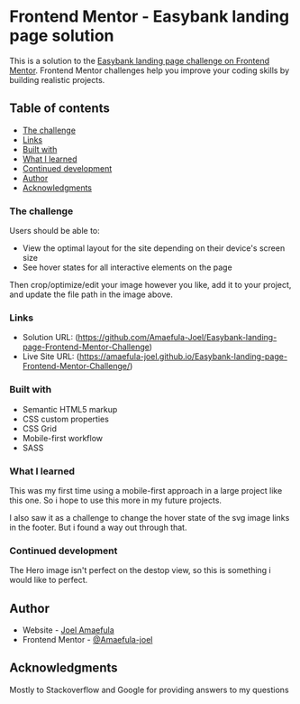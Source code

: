 # Frontend Mentor - Easybank landing page solution

This is a solution to the [Easybank landing page challenge on Frontend Mentor](https://www.frontendmentor.io/challenges/easybank-landing-page-WaUhkoDN). Frontend Mentor challenges help you improve your coding skills by building realistic projects.

## Table of contents

- [The challenge](#the-challenge)
- [Links](#links)
- [Built with](#built-with)
- [What I learned](#what-i-learned)
- [Continued development](#continued-development)
- [Author](#author)
- [Acknowledgments](#acknowledgments)


### The challenge

Users should be able to:

- View the optimal layout for the site depending on their device's screen size
- See hover states for all interactive elements on the page


Then crop/optimize/edit your image however you like, add it to your project, and update the file path in the image above.


### Links

- Solution URL: (https://github.com/Amaefula-Joel/Easybank-landing-page-Frontend-Mentor-Challenge)
- Live Site URL: (https://amaefula-joel.github.io/Easybank-landing-page-Frontend-Mentor-Challenge/)

### Built with

- Semantic HTML5 markup
- CSS custom properties
- CSS Grid
- Mobile-first workflow
- SASS

### What I learned

This was my first time using a mobile-first approach in a large project like this one.
So i hope to use this more in my future projects.

I also saw it as a challenge to change the hover state of the svg image links in the footer.
But i found a way out through that.

### Continued development

The Hero image isn't perfect on the destop view, so this is something i would like to perfect.

## Author

- Website - [Joel Amaefula](https://www.mrjoelly.chinyproductions.com.ng)
- Frontend Mentor - [@Amaefula-joel](https://www.frontendmentor.io/profile/amaefulajoel)

## Acknowledgments

Mostly to Stackoverflow and Google for providing answers to my questions
